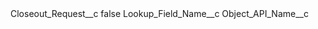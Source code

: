 <?xml version="1.0" encoding="UTF-8"?>
<CustomMetadata xmlns="http://soap.sforce.com/2006/04/metadata" xmlns:xsi="http://www.w3.org/2001/XMLSchema-instance">
    <label>Closeout_Request__c</label>
    <protected>false</protected>
    <values>
        <field>Lookup_Field_Name__c</field>
        <value xsi:nil="true"/>
    </values>
    <values>
        <field>Object_API_Name__c</field>
        <value xsi:nil="true"/>
    </values>
</CustomMetadata>
